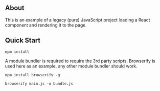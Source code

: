 ## About

This is an example of a legacy (pure) JavaScript project loading a React component and rendering it to the page.

## Quick Start

`npm install`

A module bundler is required to require the 3rd party scripts. Browserify is used here as an example, any other module bundler should work.

`npm install browserify -g`

`browserify main.js -o bundle.js`